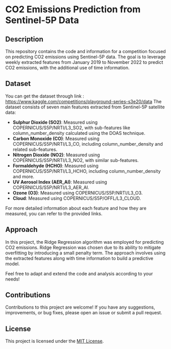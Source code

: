 # CO2 Emissions Prediction from Sentinel-5P Data

## Description

This repository contains the code and information for a competition focused on predicting CO2 emissions using Sentinel-5P data. The goal is to leverage weekly extracted features from January 2019 to November 2022 to predict CO2 emissions, with the additional use of time information.

## Dataset
You can get the dataset through link : https://www.kaggle.com/competitions/playground-series-s3e20/data
The dataset consists of seven main features extracted from Sentinel-5P satellite data:

- **Sulphur Dioxide (SO2)**: Measured using COPERNICUS/S5P/NRTI/L3_SO2, with sub-features like column_number_density calculated using the DOAS technique.
- **Carbon Monoxide (CO)**: Measured using COPERNICUS/S5P/NRTI/L3_CO, including column_number_density and related sub-features.
- **Nitrogen Dioxide (NO2)**: Measured using COPERNICUS/S5P/NRTI/L3_NO2, with similar sub-features.
- **Formaldehyde (HCHO)**: Measured using COPERNICUS/S5P/NRTI/L3_HCHO, including column_number_density and more.
- **UV Aerosol Index (AER_AI)**: Measured using COPERNICUS/S5P/NRTI/L3_AER_AI.
- **Ozone (O3)**: Measured using COPERNICUS/S5P/NRTI/L3_O3.
- **Cloud**: Measured using COPERNICUS/S5P/OFFL/L3_CLOUD.

For more detailed information about each feature and how they are measured, you can refer to the provided links.

## Approach

In this project, the Ridge Regression algorithm was employed for predicting CO2 emissions. Ridge Regression was chosen due to its ability to mitigate overfitting by introducing a small penalty term. The approach involves using the extracted features along with time information to build a predictive model.


Feel free to adapt and extend the code and analysis according to your needs!

## Contributions

Contributions to this project are welcome! If you have any suggestions, improvements, or bug fixes, please open an issue or submit a pull request.

## License

This project is licensed under the [MIT License](LICENSE).
